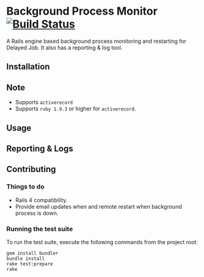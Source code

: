 # Background Process Monitor [![Build Status](https://secure.travis-ci.org/vidyat/background-process-monitor.png?branch=master)](http://travis-ci.org/vidyat/background-process-monitor)

A Rails engine based background process monitoring and restarting for Delayed Job. It also has a reporting & log tool.

## Installation

## Note

* Supports `activerecord`
* Supports `ruby 1.9.3` or higher for `activerecord`.

## Usage

## Reporting & Logs

## Contributing

### Things to do
* Rails 4 compatibility.
* Provide email updates when and remote restart when background process is down.

### Running the test suite

To run the test suite, execute the following commands from the project
root:

    gem install bundler
    bundle install
    rake test:prepare
    rake